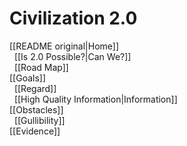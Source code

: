 # Civilization 2.0

[[README original|Home]]  
&nbsp; [[Is 2.0 Possible?|Can We?]]  
&nbsp; [[Road Map]]  
[[Goals]]  
&nbsp; [[Regard]]  
&nbsp; [[High Quality Information|Information]]  
[[Obstacles]]  
&nbsp; [[Gullibility]]  
[[Evidence]]  
